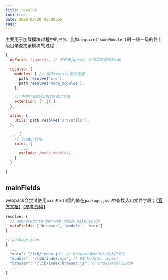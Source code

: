 ```yaml
---
title: resolve
toc: true
date: 2020-03-20 00:00:06
tags:
---
```


主要用于加载模块过程中的`寻包`，比如`require('someModule')`时一级一级的往上级目录查找该模块的过程
```js
{
  noParse: /jquery/, // 不处理jquery，也可以将其抽到cdn

  resolve: {
    modules: [ // 指定require查找路径
      path.resolve('src'),
      path.resolve('node_modules'),
    ],

    // 不带后缀的引用仅尝试以下值
    extension: ['.js']
  },

  alias: {
    utils: path.resolve('src/utils'),
  }，

  ... {
    // loader优化
    rules: {
      ...,
      exclude: /node_modules/,
    }
  }
  
}
```

## mainFields
webpack会尝试使用`mainField`里的值在`package.json`中查找入口文件字段；【[官方文档](https://webpack.docschina.org/configuration/resolve/#resolve-mainfields)】【[参考资料](https://juejin.im/post/5cfe6d3be51d454d544abf30)】
```js
resolve: {
  // webpack的"target:web"对应的 mainFields
  mainFields: ['browser', 'module', 'main']
}
```

```js
// package.json
{
  ...
  "main": "/lib/index.js", // browser和nodejs的入口文件
  "module": "/lib/index.mjs", // ES Module: import
  "browser": "/lib/index.browser.js", // browser的入口文件
  ...
}
```
